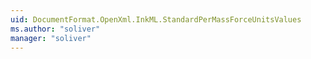 ```yaml
---
uid: DocumentFormat.OpenXml.InkML.StandardPerMassForceUnitsValues
ms.author: "soliver"
manager: "soliver"
---
```

